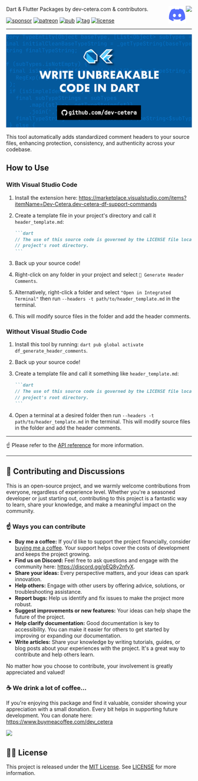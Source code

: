 <a href="https://www.buymeacoffee.com/dev_cetera" target="_blank"><img align="right" src="https://cdn.buymeacoffee.com/buttons/default-orange.png" height="48"></a>
<a href="https://discord.gg/gEQ8y2nfyX" target="_blank"><img align="right" src="https://raw.githubusercontent.com/dev-cetera/.github/refs/heads/main/assets/icons/discord_icon/discord_icon.svg" height="48"></a>

Dart & Flutter Packages by dev-cetera.com & contributors.

[![sponsor](https://img.shields.io/badge/sponsor-grey?logo=github-sponsors)](https://github.com/sponsors/dev-cetera)
[![patreon](https://img.shields.io/badge/patreon-grey?logo=patreon)](https://www.patreon.com/c/RobertMollentze)
[![pub](https://img.shields.io/pub/v/df_generate_header_comments.svg)](https://pub.dev/packages/df_generate_header_comments)
[![tag](https://img.shields.io/badge/tag-v0.6.0-purple?logo=github)](https://github.com/dev-cetera/df_generate_header_comments/tree/v0.6.0)
[![license](https://img.shields.io/badge/license-MIT-blue.svg)](https://raw.githubusercontent.com/dev-cetera/df_generate_header_comments/main/LICENSE)

---

[![banner](https://github.com/dev-cetera/df_safer_dart/blob/v0.6.0/doc/assets/banner.png?raw=true)](https://github.com/dev-cetera)

<!-- BEGIN _README_CONTENT -->

This tool automatically adds standardized comment headers to your source files, enhancing protection, consistency, and authenticity across your codebase.

## How to Use

### With Visual Studio Code

1. Install the extension here: https://marketplace.visualstudio.com/items?itemName=Dev-Cetera.dev-cetera-df-support-commands
2. Create a template file in your project's directory and call it `header_template.md`:

   ````md
   ```dart
   // The use of this source code is governed by the LICENSE file located in this
   // project's root directory.
   ```
   ````

3. Back up your source code!
4. Right-click on any folder in your project and select `🔹 Generate Header Comments`.
5. Alternatively, right-click a folder and select `"Open in Integrated Terminal"` then run `--headers -t path/to/header_template.md` in the terminal.
6. This will modify source files in the folder and add the header comments.

### Without Visual Studio Code

1. Install this tool by running: `dart pub global activate df_generate_header_comments`.
2. Back up your source code!
3. Create a template file and call it something like `header_template.md`:

   ````md
   ```dart
   // The use of this source code is governed by the LICENSE file located in this
   // project's root directory.
   ```
   ````

4. Open a terminal at a desired folder then run `--headers -t path/to/header_template.md` in the terminal. This will modify source files in the folder and add the header comments.


<!-- END _README_CONTENT -->

---

☝️ Please refer to the [API reference](https://pub.dev/documentation/df_generate_header_comments/) for more information.

---

## 💬 Contributing and Discussions

This is an open-source project, and we warmly welcome contributions from everyone, regardless of experience level. Whether you're a seasoned developer or just starting out, contributing to this project is a fantastic way to learn, share your knowledge, and make a meaningful impact on the community.

### ☝️ Ways you can contribute

- **Buy me a coffee:** If you'd like to support the project financially, consider [buying me a coffee](https://www.buymeacoffee.com/dev_cetera). Your support helps cover the costs of development and keeps the project growing.
- **Find us on Discord:** Feel free to ask questions and engage with the community here: https://discord.gg/gEQ8y2nfyX.
- **Share your ideas:** Every perspective matters, and your ideas can spark innovation.
- **Help others:** Engage with other users by offering advice, solutions, or troubleshooting assistance.
- **Report bugs:** Help us identify and fix issues to make the project more robust.
- **Suggest improvements or new features:** Your ideas can help shape the future of the project.
- **Help clarify documentation:** Good documentation is key to accessibility. You can make it easier for others to get started by improving or expanding our documentation.
- **Write articles:** Share your knowledge by writing tutorials, guides, or blog posts about your experiences with the project. It's a great way to contribute and help others learn.

No matter how you choose to contribute, your involvement is greatly appreciated and valued!

### ☕ We drink a lot of coffee...

If you're enjoying this package and find it valuable, consider showing your appreciation with a small donation. Every bit helps in supporting future development. You can donate here: https://www.buymeacoffee.com/dev_cetera

<a href="https://www.buymeacoffee.com/dev_cetera" target="_blank"><img src="https://cdn.buymeacoffee.com/buttons/default-orange.png" height="40"></a>

## 🧑‍⚖️ License

This project is released under the [MIT License](https://raw.githubusercontent.com/dev-cetera/df_generate_header_comments/main/LICENSE). See [LICENSE](https://raw.githubusercontent.com/dev-cetera/df_generate_header_comments/main/LICENSE) for more information.

